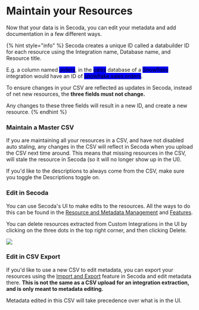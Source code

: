 # Maintain your Resources

Now that your data is in Secoda, you can edit your metadata and add documentation in a few different ways.

{% hint style="info" %}
Secoda creates a unique ID called a databuilder ID for each resource using the Integration name, Database name, and Resource title.

E.g. a column named <mark style="background-color:blue;">orders</mark>, in the <mark style="background-color:blue;">sales</mark> database of a <mark style="background-color:blue;">Snowflake</mark> integration would have an ID of <mark style="background-color:blue;">snowflake.sales.orders</mark>.

To ensure changes in your CSV are reflected as updates in Secoda, instead of net new resources, the **three fields must not change.**

Any changes to these three fields will result in a new ID, and create a new resource.
{% endhint %}

### Maintain a Master CSV

If you are maintaining all your resources in a CSV, and have not disabled auto staling, any changes in the CSV will reflect in Secoda when you upload the CSV next time around. This means that missing resources in the CSV, will stale the resource in Secoda (so it will no longer show up in the UI).

If you'd like to the descriptions to always come from the CSV, make sure you toggle the Descriptions toggle on.

### Edit in Secoda

You can use Secoda's UI to make edits to the resources. All the ways to do this can be found in the [Resource and Metadata Management](../../../resource-and-metadata-management/) and [Features](../../../features/).

You can delete resources extracted from Custom Integrations in the UI by clicking on the three dots in the top right corner, and then clicking Delete.

![](https://secoda-public-media-assets.s3.amazonaws.com/Screenshot%202023-06-09%20at%203.25.13%20PM.png)

### Edit in CSV Export

If you'd like to use a new CSV to edit metadata, you can export your resources using the [Import and Export](../../../resource-and-metadata-management/import-and-export-data.md) feature in Secoda and edit metadata there. **This is not the same as a CSV upload for an integration extraction, and is only meant to metadata editing.**

Metadata edited in this CSV will take precedence over what is in the UI.

